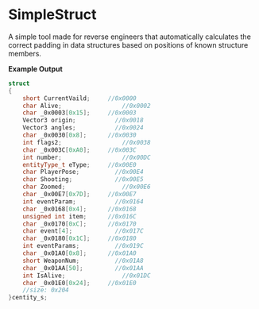 # SimpleStruct
A simple tool made for reverse engineers that automatically calculates the correct padding in data structures based on positions of known structure members.

**Example Output**
```c++
struct
{
	short CurrentVaild;		//0x0000
	char Alive;				    //0x0002
	char _0x0003[0x15];		//0x0003
	Vector3 origin;			  //0x0018
	Vector3 angles;			  //0x0024
	char _0x0030[0x8];		//0x0030
	int flags2;				    //0x0038
	char _0x003C[0xA0];		//0x003C
	int number;				    //0x00DC 
	entityType_t eType;		//0x00E0  
	char PlayerPose;		  //0x00E4  
	char Shooting;			  //0x00E5  
	char Zoomed;			    //0x00E6  
	char _0x00E7[0x7D];		//0x00E7
	int eventParam;			  //0x0164
	char _0x0168[0x4];		//0x0168
	unsigned int item;		//0x016C
	char _0x0170[0xC];		//0x0170
	char event[4];			  //0x017C
	char _0x0180[0x1C];		//0x0180
	int eventParams;		  //0x019C
	char _0x01A0[0x8];		//0x01A0
	short WeaponNum;		  //0x01A8  
	char _0x01AA[50];		  //0x01AA
	int IsAlive;			    //0x01DC  
	char _0x01E0[0x24];		//0x01E0
	//size: 0x204
}centity_s;
```
